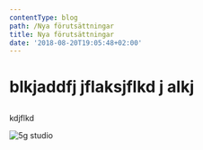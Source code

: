 ```yaml
---
contentType: blog
path: /Nya förutsättningar
title: Nya förutsättningar
date: '2018-08-20T19:05:48+02:00'
---
```

# blkjaddfj  jflaksjflkd j  alkj

## 

kdjflkd

![5g studio](/files/5g-film-studio.jpg)
